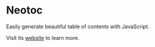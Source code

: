 # Neotoc

Easily generate beautiful table of contents with JavaScript.

Visit its [website](https://neotoc.vercel.app/) to learn more.
